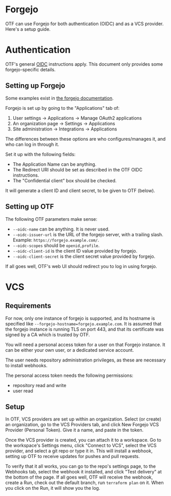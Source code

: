 # Forgejo

OTF can use Forgejo for both authentication (OIDC) and as a VCS provider.  Here's a setup guide.

# Authentication

OTF's general [OIDC](https://docs.otf.ninja/auth/providers/oidc/) instructions apply.  This document only provides some forgejo-specific details.

## Setting up Forgejo

Some examples exist in [the forgejo documentation](https://forgejo.org/docs/latest/user/oauth2-provider/#examples).

Forgejo is set up by going to the "Applications" tab of:

1. User settings → Applications → Manage OAuth2 applications
2. An organization page → Settings → Applications
3. Site administration → Integrations → Applications

The differences between these options are who configures/manages it,
and who can log in through it.

Set it up with the following fields:

* The Application Name can be anything.
* The Redirect URI should be set as described in the OTF OIDC instructions.
* The "Confidential client" box should be checked.

It will generate a client ID and client secret, to be given to OTF (below).

## Setting up OTF

The following OTF parameters make sense:

* `--oidc-name` can be anything.  It is never used.
* `--oidc-issuer-url` is the URL of the forgejo server, with a trailing slash.  Example: `https://forgejo.example.com/`.
* `--oidc-scopes` should be `openid,profile`.
* `--oidc-client-id` is the client ID value provided by forgejo.
* `--oidc-client-secret` is the client secret value provided by forgejo.

If all goes well, OTF's web UI should redirect you to log in using forgejo.


# VCS

## Requirements

For now, only one instance of forgejo is supported, and its hostname is specified like `--forgejo-hostname=forgejo.example.com`.  It is assumed that the forgejo instance is running TLS on port 443, and that its certificate was signed by a CA which is trusted by OTF.

You will need a personal access token for a user on that Forgejo instance.  It can be either your own user, or a dedicated service account.

The user needs repository administration privileges, as these are necessary to install webhooks.

The personal access token needs the following permissions:

* repository read and write
* user read

## Setup

In OTF, VCS providers are set up within an organization.  Select (or create) an organization, go to the VCS Providers tab, and click New Forgejo VCS Provider (Personal Token).  Give it a name, and paste in the token.

Once the VCS provider is created, you can attach it to a workspace.  Go to the workspace's Settings menu, click "Connect to VCS", select the VCS provider, and select a git repo or type it in.  This will install a webhook, setting up OTF to receive updates for pushes and pull requests.

To verify that it all works, you can go to the repo's settings page, to the Webhooks tab, select the webhook it installed, and click "Test delivery" at the bottom of the page.  If all goes well, OTF will receive the webhook, create a Run, check out the default branch, run `terraform plan` on it.  When you click on the Run, it will show you the log.
